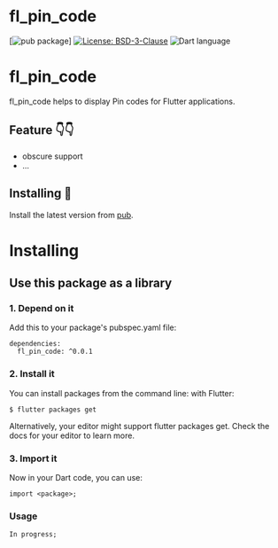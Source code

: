 # fl_pin_code

[![pub package](https://img.shields.io/badge/build-success-green)]
[![License: BSD-3-Clause](https://img.shields.io/badge/License-BSD--3--Clause-orange)](https://opensource.org/licenses/BSD-3-Clause)
![Dart language](https://img.shields.io/badge/Dart-100%25-blue)

# fl_pin_code

fl_pin_code helps to display Pin codes for Flutter applications.

## Feature 👇👇
* obscure support
* ...

## Installing 🔧
Install the latest version from [pub](https://pub.dartlang.org/packages/fl_pin_code).

# Installing
## Use this package as a library
### 1. Depend on it
Add this to your package's pubspec.yaml file:
```
dependencies:
  fl_pin_code: ^0.0.1
```
### 2. Install it
You can install packages from the command line:
with Flutter:
```
$ flutter packages get
```
Alternatively, your editor might support flutter packages get. Check the docs for your editor to learn more.

### 3. Import it
Now in your Dart code, you can use:
```
import <package>;
```

### Usage
```
In progress;
```
